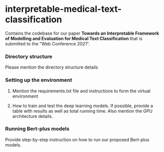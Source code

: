 # interpretable-medical-text-classification
Contains the codebase for our paper **Towards an Interpretable Framework of Modelling and Evaluation for Medical Text Classification** that is submitted to the "Web Conference 2021".

### Directory structure
Please mention the directory structure details

### Setting up the environment
1. Mention the requirements.txt file and instructions to form the virtual environment

2. How to train and test the deep learning models. If possible, provide a table with results as well as total running time. Also mention the GPU architecture details.

### Running Bert-plus models

Provide step-by-step instruction on how to run our proposed Bert-plus models.






